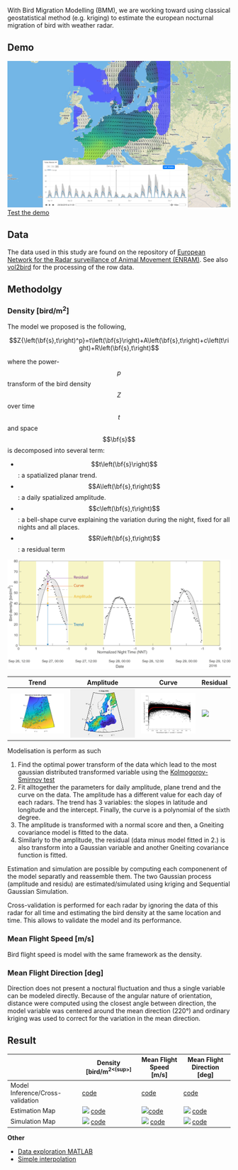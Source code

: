 <script src="https://cdnjs.cloudflare.com/ajax/libs/mathjax/2.7.5/MathJax.js?config=TeX-AMS-MML_HTMLorMML" type="text/javascript"></script>
With Bird Migration Modelling (BMM), we are working toward using classical geostatistical method (e.g. kriging) to estimate the european nocturnal migration of bird with weather radar.
## Demo
[<img src="figure/screenshot.PNG">
Test the demo](https://zoziologie.raphaelnussbaumer.com/bmm-map/)

## Data
The data used in this study are found on the repository of [European Network for the Radar surveillance of Animal Movement (ENRAM)](http://enram.github.io/data-repository/). See also [vol2bird](https://github.com/adokter/vol2bird) for the processing of the row data.

## Methodolgy

### Density [bird/m<sup>2</sup>]

The model we proposed is the following,

$$Z{\left(\bf{s},t\right)^p}=t\left(\bf{s}\right)+A\left(\bf{s},t\right)+c\left(t\right)+R\left(\bf{s},t\right)$$

where the power-$$p$$ transform of the bird density $$Z$$ over time $$t$$ and space $$\bf{s}$$ is decomposed into several term:
* $$t\left(\bf{s}\right)$$: a spatialized planar trend.
* $$A\left(\bf{s},t\right)$$: a daily spatialized amplitude.
* $$c\left(\bf{s},t\right)$$: a bell-shape curve explaining the variation during the night, fixed for all nights and all places.
* $$R\left(\bf{s},t\right)$$: a residual term

<img src="figure/paper/mathematical_model_2.png">

| Trend  | Amplitude | Curve  | Residual |
| ------------- | ------------- | ------------- | ------------- |
|  <img src="figure/trend.png"> | <img src="figure/Density_estimationMap_amplitude.gif">  | <img src="figure/curve.png">  | <img src="figure/Density_estimationMap_residu.gif">  |



Modelisation is perform as such
1. Find the optimal power transform of the data which lead to the most gaussian distributed transformed variable using the [Kolmogorov-Smirnov test](https://en.wikipedia.org/wiki/Kolmogorov%E2%80%93Smirnov_test)
2. Fit alltogether the parameters for daily amplitude, plane trend and the curve on the data. The amplitude has a different value for each day of each radars. The trend has 3 variables: the slopes in latitude and longitude and the intercept. Finally, the curve is a polynomial of the sixth degree. 
3. The amplitude is transformed with a normal score and then, a Gneiting covariance model is fitted to the data.
4. Similarly to the amplitude, the residual (data minus model fitted in 2.) is also transform into a Gaussian variable and another Gneiting covariance function is fitted. 

Estimation and simulation are possible by computing each componenent of the model separatly and reassemble them. The two Gaussian process (amplitude and residu) are estimated/simulated using kriging and Sequential Gaussian Simulation. 

Cross-validation is performed for each radar by ignoring the data of this radar for all time and estimating the bird density at the same location and time. This allows to validate the model and its performance.

### Mean Flight Speed [m/s]
Bird flight speed is model with the same framework as the density.


### Mean Flight Direction [deg]
Direction does not present a noctural fluctuation and thus a single variable can be modeled directly. Because of the angular nature of orientation, distance were computed using the closest angle between direction, the model variable was centered around the mean direction (220°) and ordinary kriging was used to correct for the variation in the mean direction.  


## Result

| 					| Density [bird/m<sup>2<(sup>] | Mean Flight Speed [m/s]  |Mean Flight Direction [deg] |
| ------------- 	| ------------- 	 | ------------- | ------------- |
|  Model Inference/Cross-validation 	|   [code](https://raphael-nussbaumer-phd.github.io/BMM/html/Density_modelInf_crossValid) |  [code](https://raphael-nussbaumer-phd.github.io/BMM/html/FlightSpeed_modelInf_corssValid)  |  [code](https://raphael-nussbaumer-phd.github.io/BMM/html/FlightDir_modelInf_corssValid)  |
|  Estimation Map 	|  <img src="figure/Density_estimationMap_reassamble.gif"> [code](https://raphael-nussbaumer-phd.github.io/BMM/html/Density_estimationMap) | <img src="figure/FlightSpeed_estimationMap_reassemble.gif">[code](https://raphael-nussbaumer-phd.github.io/BMM/html/FlightSpeed_estimationMap)  | <img src="figure/FlightDir_estimationMap_reassemble.gif"> [code](https://raphael-nussbaumer-phd.github.io/BMM/html/FlightDir_estimationMap)  |
|  Simulation Map 	| <img src="figure/Density_simulationMap_reassemble.gif">  [code](https://raphael-nussbaumer-phd.github.io/BMM/html/) | <img src="figure/FlightSpeed_simulationMap_reassemble.gif"> [code](https://raphael-nussbaumer-phd.github.io/BMM/html/)  | <img src="figure/FlightDir_simulationMap_reassemble.gif"> [code](https://raphael-nussbaumer-phd.github.io/BMM/html/)  |







**Other**

* [Data exploration MATLAB](https://raphael-nussbaumer-phd.github.io/BMM/html/Data_Exploration)
* [Simple interpolation](https://raphael-nussbaumer-phd.github.io/BMM/html/interpolationSimple)



